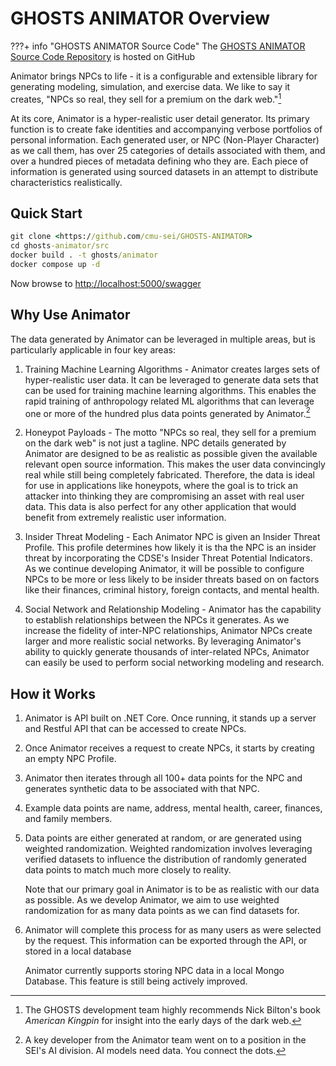 # GHOSTS ANIMATOR Overview

???+ info "GHOSTS ANIMATOR Source Code"
    The [GHOSTS ANIMATOR Source Code Repository](https://github.com/cmu-sei/GHOSTS-ANIMATOR) is hosted on GitHub

Animator brings NPCs to life - it is a configurable and extensible library for generating modeling, simulation, and exercise data. We like to say it creates, "NPCs so real, they sell for a premium on the dark web."[^1]

At its core, Animator is a hyper-realistic user detail generator. Its primary function is to create fake identities and accompanying verbose portfolios of personal information. Each generated user, or NPC (Non-Player Character) as we call them, has over 25 categories of details associated with them, and over a hundred pieces of metadata defining who they are. Each piece of information is generated using sourced datasets in an attempt to distribute characteristics realistically.

## Quick Start

```cmd
git clone <https://github.com/cmu-sei/GHOSTS-ANIMATOR>
cd ghosts-animator/src
docker build . -t ghosts/animator
docker compose up -d
```

Now browse to <http://localhost:5000/swagger>

## Why Use Animator

The data generated by Animator can be leveraged in multiple areas, but is particularly applicable in four key areas:

1. Training Machine Learning Algorithms - Animator creates larges sets of hyper-realistic user data. It can be leveraged to generate data sets that can be used for training machine learning algorithms. This enables the rapid training of anthropology related ML algorithms that can leverage one or more of the hundred plus data points generated by Animator.[^2]

2. Honeypot Payloads - The motto "NPCs so real, they sell for a premium on the dark web" is not just a tagline. NPC details generated by Animator are designed to be as realistic as possible given the available relevant open source information. This makes the user data convincingly real while still being completely fabricated. Therefore, the data is ideal for use in applications like honeypots, where the goal is to trick an attacker into thinking they are compromising an asset with real user data. This data is also perfect for any other application that would benefit from extremely realistic user information.

3. Insider Threat Modeling - Each Animator NPC is given an Insider Threat Profile. This profile determines how likely it is tha the NPC is an insider threat by incorporating the CDSE's Insider Threat Potential Indicators. As we continue developing Animator, it will be possible to configure NPCs to be more or less likely to be insider threats based on on factors like their finances, criminal history, foreign contacts, and mental health.

4. Social Network and Relationship Modeling - Animator has the capability to establish relationships between the NPCs it generates. As we increase the fidelity of inter-NPC relationships, Animator NPCs create larger and more realistic social networks. By leveraging Animator's ability to quickly generate thousands of inter-related NPCs, Animator can easily be used to perform social networking modeling and research.

## How it Works

1. Animator is API built on .NET Core. Once running, it stands up a server and Restful API that can be accessed to create NPCs.
2. Once Animator receives a request to create NPCs, it starts by creating an empty NPC Profile.
3. Animator then iterates through all 100+ data points for the NPC and generates synthetic data to be associated with that NPC.
4. Example data points are name, address, mental health, career, finances, and family members.
5. Data points are either generated at random, or are generated using weighted randomization. Weighted randomization involves leveraging verified datasets to influence the distribution of randomly generated data points to match much more closely to reality.
    
    Note that our primary goal in Animator is to be as realistic with our data as possible. As we develop Animator, we aim to use weighted randomization for as many data points as we can find datasets for.

6. Animator will complete this process for as many users as were selected by the request. This information can be exported through the API, or stored in a local database
    
    Animator currently supports storing NPC data in a local Mongo Database. This feature is still being actively improved.

[^1]: The GHOSTS development team highly recommends Nick Bilton's book *American Kingpin* for insight into the early days of the dark web.
[^2]: A key developer from the Animator team went on to a position in the SEI's AI division. AI models need data. You connect the dots.

